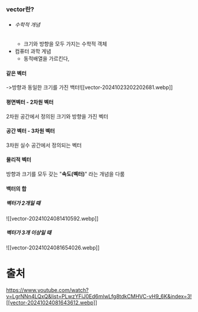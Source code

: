 ### vector란?
- ###### 수학적 개념
	- 크기와 방향을 모두 가지는 수학적 객체
- 컴퓨터 과학 게념
	- 동적배열을 가르킨다,

#### 같은 벡터
\->방향과 동일한 크기를 가진 백터![[vector-20241023202202681.webp]]


#### 평면벡터 - 2차원 벡터
2차원 공간에서 정의된 크기와 방향을 가진 벡터

#### 공간 벡터 - 3차원 벡터
3차원 실수 공간에서 정의되는 벡터

#### 물리적 벡터
방향과 크기를 모두 갖는 "**속도(벡터)**" 라는 개념을 다룸


#### 백터의 합
##### 벡터가 2개일 때

![[vector-20241024081410592.webp]]

##### 벡터가 3개 이상일 때

![[vector-20241024081654026.webp]]



# 출처
https://www.youtube.com/watch?v=LgrNNn4LQxQ&list=PLwzYFiJ0Ed6mlwLfg8tdkCMHVC-vH9_6K&index=3![[vector-20241024081643612.webp]]